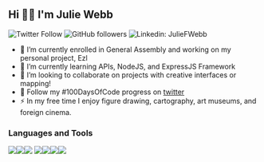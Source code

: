 ## Hi 👋🏻 I'm Julie Webb

![Twitter Follow](https://img.shields.io/twitter/follow/juliefwebb?color=1DA1F2&label=Followers&logo=twitter&style=for-the-badge)
![GitHub followers](https://img.shields.io/github/followers/jfwebb?color=1DA1F2&style=for-the-badge)
![Linkedin: JulieFWebb](https://img.shields.io/badge/-CONNECT-blue?style=for-the-badge&logo=Linkedin&link=https://www.linkedin.com/in/juliefwebb/)


- 🔭 I’m currently enrolled in General Assembly and working on my personal project, Ezl
- 🌱 I’m currently learning APIs, NodeJS, and ExpressJS Framework 
- 👯 I’m looking to collaborate on projects with creative interfaces or mapping!
- 💯 Follow my #100DaysOfCode progress on [twitter](https://twitter.com/juliefwebb)
- ⚡ In my free time I enjoy figure drawing, cartography, art museums, and foreign cinema. 


### Languages and Tools

<img src="https://img.icons8.com/color/48/000000/javascript.png"/><img src="https://img.icons8.com/color/48/000000/python.png"/><img src="https://img.icons8.com/color/48/000000/html-5.png"/> <img src="https://img.icons8.com/color/48/000000/css3.png"/><img src="https://img.icons8.com/color/48/000000/php.png"/><img src="https://img.icons8.com/color/48/000000/nodejs.png"/><img src="https://img.icons8.com/color/48/000000/google-cloud.png"/>


